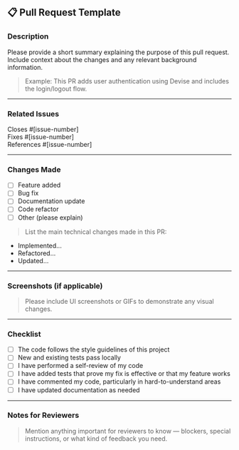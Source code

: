 ## 📋 Pull Request Template

### Description

Please provide a short summary explaining the purpose of this pull request.  
Include context about the changes and any relevant background information.

> Example: This PR adds user authentication using Devise and includes the login/logout flow.

---

### Related Issues

Closes #[issue-number]  
Fixes #[issue-number]  
References #[issue-number]

---

### Changes Made

- [ ] Feature added
- [ ] Bug fix
- [ ] Documentation update
- [ ] Code refactor
- [ ] Other (please explain)

> List the main technical changes made in this PR:

- Implemented...
- Refactored...
- Updated...

---

### Screenshots (if applicable)

> Please include UI screenshots or GIFs to demonstrate any visual changes.

---

### Checklist

- [ ] The code follows the style guidelines of this project
- [ ] New and existing tests pass locally
- [ ] I have performed a self-review of my code
- [ ] I have added tests that prove my fix is effective or that my feature works
- [ ] I have commented my code, particularly in hard-to-understand areas
- [ ] I have updated documentation as needed

---

### Notes for Reviewers

> Mention anything important for reviewers to know — blockers, special instructions, or what kind of feedback you need.
